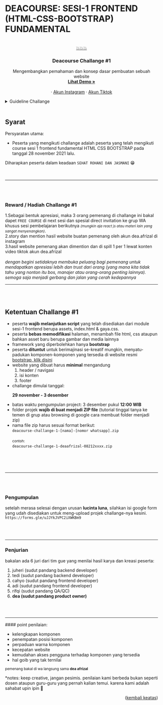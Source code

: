 # DEACOURSE: SESI-1 FRONTEND (HTML-CSS-BOOTSTRAP) FUNDAMENTAL

<div id="top"></div>
<br />
<div align="center">
  <a href="https://www.tiktok.com/@dea.afrizal">
   💥💥💥
  </a>

  <h3 align="center">Deacourse Challange #1</h3>

  <p align="center">
    Mengembangkan pemahaman dan konsep dasar pembuatan sebuah website
    <br />
    <a href="https://vip-room-281121.deacourse.com/"><strong>Lihat Demo »</strong></a>
    <br />
    <br />
    ·
    <a href="https://www.instagram.com/@dea.afrizal">Akun Instagram</a>   
    ·
    <a href="https://www.tiktok.com/@dea.afrizal">Akun Tiktok</a>    
  </p>
</div>

<!-- TABLE OF CONTENTS -->
<details>
  <summary>Guideline Challange</summary>
  <ol>
    <li>
      <a href="#syarat">Syarat Ikut Challange</a>
    </li>
    <li>
      <a href="#reward">Reward Challange</a>
    </li>
    <li><a href="#ketentuan">Ketentuan</a></li>
    <li><a href="#pengumpulan">Pengumpulan</a></li>
    <li><a href="#penjurian">Penjurian</a></li>
     <li><a href="#penilaian">Penilaian</a></li>
  </ol>
</details>

<!-- syarat -->
<br/>

## Syarat
<p id='syarat'>Persyaratan utama:</p>


- Peserta yang mengikuti challange adalah peserta yang telah mengikuti course sesi 1 frontend fundamental HTML CSS BOOTSTRAP pada tanggal 28 november 2021 lalu.

Diharapkan peserta dalam keadaan `SEHAT ROHANI DAN JASMANI` 😁
<br/>
<br/>
<br/>
<hr/>
<br/>
<br/>

<div id='reward'></div>

### Reward / Hadiah Challange #1

1.Sebagai bentuk apresiasi, maka 3 orang pemenang di challange ini bakal dapet `FREE COURSE` di next sesi dan spesial direct invitation ke grup WA khusus sesi pembelajaran berikutnya <small><i>(mungkin aja react js atau materi lain yang sangat menyenangkan)</i></small>.
<br/>
2.story dan mention hasil website buatan pemenang oleh akun <bold>dea.afrizal</bold> di instagram
<br/>
3.hasil website pemenang akan dimention dan di spill 1 per 1 lewat konten video tiktok akun dea.afrizal
<br/>
<br/>
<i>dengan begini setidaknya membuka peluang bagi pemenang untuk mendapatkan apresiasi lebih dan trust dari orang (yang mana kita tidak tahu yang nonton itu bos, manajer atau orang-orang penting lainnya). semoga saja menjadi gerbang dan jalan yang cerah kedepannya</i>
<hr/>
<br/>
<br/>

<div id='ketentuan'></div>
<!-- Ketentuan  -->

## Ketentuan Challange #1
<ul>
<li>peserta <strong>wajib melanjutkan script</strong> yang telah disediakan dari module sesi-1 frontend berupa assets, index.html & gaya.css.
</li>
<li>peserta <strong>bebas memodifikasi</strong> halaman, menambah file html, css ataupun bahkan asset baru berupa gambar dan media lainnya</li>
<li>framework yang diperbolehkan hanya <strong>bootstrap</strong></li>
<li>peserta <strong>dituntut</strong> untuk berimajinasi se-kreatif mungkin, menyatu-padukan komponen-komponen yang tersedia di website resmi <a href="https://getbootstrap.com/docs/5.0/getting-started/introduction/">bootstrap, klik disini</a></li>
<li>website yang dibuat harus <strong>minimal</strong> mengandung
<ol>
<li>header / navigasi</li>
<li>isi konten</li>
<li>footer</li>
</ol>
</li>
<li>challange dimulai tanggal:
<p><b>29 november - 3 desember</b></p>
</li>
<li>batas waktu pengumpulan project: 3 desember pukul <b>12:00 WIB</b></li>
<li>folder projek <b>wajib di buat menjadi ZIP file</b> (tutorial tinggal tanya ke temen di grup atau browsing di google cara membuat folder menjadi zip)</li>
<li>nama file zip harus sesuai format berikut: 
<br/>
<code>deacourse-challange-1-[nama]-[nomor whatsapp].zip</code>
<br/>
<br/>
<small>contoh:</small>
<br/>
<code>deacourse-challange-1-deaafrizal-08212xxxx.zip</code>
</li>
</ul>

<br/>
<br/>
<br/>
<hr/>
<br/>
<br/>

### Pengumpulan
<div id='pengumpulan'></div>
setelah merasa selesai dengan urusan <b>lucinta luna</b>, silahkan isi google form yang udah disediakan untuk meng-upload projek challange-nya kesini.
<code>
https://forms.gle/uJJYkJVPC2iXWKBm9
</code>

<br/>
<br/>
<br/>
<hr/>


### Penjurian
<div id='penjurian'></div>
bakalan ada 6 juri dari tim gue yang menilai hasil karya dan kreasi peserta:
<ol>
  <li>
  juheri (sudut pandang backend developer)
  </li>
  <li>tedi (sudut pandang backend developer)</li>
  <li>cahyo (sudut pandang frontend developer)</li>
  <li>adi (sudut pandang frontend developer)</li>
  <li>rifqi (sudut pandang QA/QC)</li>
  <li><b>dea (sudut pandang product owner)</b></li>
</ol>

<br/>
<br/>
<hr/>

<div id='penilaian'></div>
#### point penilaian:

<ul>
<li>kelengkapan komponen</li>
<li>penempatan posisi komponen</li>
<li>perpaduan warna komponen</li>
<li>kecepatan website</li>
<li>kemudahan akses pengguna terhadap komponen yang tersedia</li>
<li>hal goib yang tak ternilai</li>
</ul>


<small>pemenang bakal di wa langsung sama <strong>dea afrizal</strong></small>

*notes:
keep creative, jangan pesimis. penilaian kami berbeda bukan seperti dosen ataupun guru-guru yang pernah kalian temui. karena kami adalah sahabat upin ipin 💖

<p align="right">(<a href="#top">kembali keatas</a>)</p>

